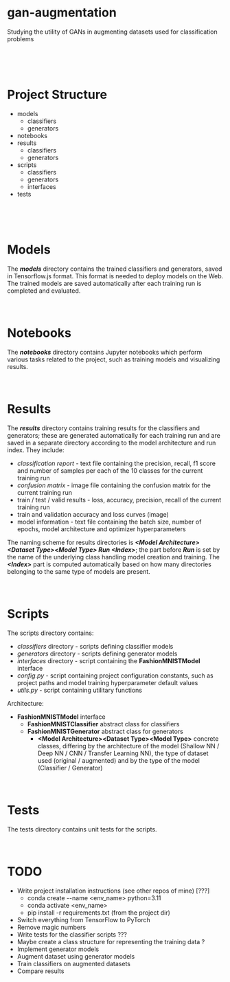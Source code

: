 # gan-augmentation
Studying the utility of GANs in augmenting datasets used for classification problems

<br><br><br>

# Project Structure

- models
    - classifiers
    - generators
- notebooks
- results
    - classifiers
    - generators
- scripts
    - classifiers
    - generators
    - interfaces
- tests

<br><br><br>

# Models

The <b><i>models</i></b> directory contains the trained classifiers and generators, saved in Tensorflow.js format. This format is needed to deploy models on the Web. The trained models are saved automatically after each training run is completed and evaluated. <br><br><br>

# Notebooks

The <b><i>notebooks</i></b> directory contains Jupyter notebooks which perform various tasks related to the project, such as training models and visualizing results. <br><br><br>

# Results

The <b><i>results</i></b> directory contains training results for the classifiers and generators; these are generated automatically for each training run and are saved in a separate directory according to the model architecture and run index. They  include:
- <i>classification report</i> - text file containing the precision, recall, f1 score and number of samples per each of the 10 classes for the current training run
- <i>confusion matrix</i> - image file containing the confusion matrix for the current training run
- train / test / valid results - loss, accuracy, precision, recall of the current training run
- train and validation accuracy and loss curves (image)
- model information - text file containing the batch size, number of epochs, model architecture and optimizer hyperparameters

The naming scheme for results directories is <b><i>\<Model Architecture\>\<Dataset Type\>\<Model Type\> Run \<Index\></i></b>; the part before <b><i>Run</i></b> is set by the name of the underlying class handling model creation and training. The <b><i>\<Index\></i></b> part is computed automatically based on how many directories belonging to the same type of models are present. <br><br><br>

# Scripts

The scripts directory contains:
- <i>classifiers</i> directory - scripts defining classifier models
- <i>generators</i> directory - scripts defining generator models
- <i>interfaces</i> directory - script containing the <b>FashionMNISTModel</b> interface
- <i>config.py</i> - script containing project configuration constants, such as project paths and model training hyperparameter default values
- <i>utils.py</i> - script containing utilitary functions

Architecture:
- <b>FashionMNISTModel</b> interface
    - <b>FashionMNISTClassifier</b> abstract class for classifiers
    - <b>FashionMNISTGenerator</b> abstract class for generators
        - <b>\<Model Architecture\>\<Dataset Type\>\<Model Type\></b> concrete classes, differing by the architecture of the model (Shallow NN / Deep NN / CNN / Transfer Learning NN), the type of dataset used (original / augmented) and by the type of the model (Classifier / Generator) <br><br><br>

# Tests

The tests directory contains unit tests for the scripts. <br><br><br>

# TODO

- Write project installation instructions (see other repos of mine) [???]
    - conda create --name <env_name> python=3.11
    - conda activate <env_name>
    - pip install -r requirements.txt (from the project dir)
- Switch everything from TensorFlow to PyTorch
- Remove magic numbers
- Write tests for the classifier scripts ???
- Maybe create a class structure for representing the training data ?
- Implement generator models
- Augment dataset using generator models
- Train classifiers on augmented datasets
- Compare results